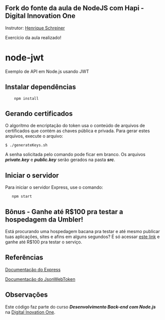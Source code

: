 ## Fork do fonte da aula de NodeJS com Hapi - Digital Innovation One
Instrutor: [Henrique Schreiner](https://github.com/hmschreiner)

Exercício da aula realizado!

# node-jwt
Exemplo de API em Node.js usando JWT

## Instalar dependências
```
    npm install
```

## Gerando certificados

O algorítmo de encriptação do token usa o conteúdo de arquivos de certificados que contém as chaves pública e privada. Para gerar estes arquivos, execute o arquivo:

```
$ ./generateKeys.sh
```
A senha solicitada pelo comando pode ficar em branco. Os arquivos **_private.key_** e **_public.key_** serão gerados na pasta **_src_**.

## Iniciar o servidor
Para iniciar o servidor Express, use o comando:

```
   npm start
```

## Bônus - Ganhe até R$100 pra testar a hospedagem da Umbler!
Está procurando uma hospedagem bacana pra testar e até mesmo publicar tuas aplicações, sites e afins em alguns segundos? É só acessar [este link](http://bit.ly/CreditosNaUmbler) e ganhe até R$100 pra testar o serviço. 


## Referências
[Documentação do Express](https://expressjs.com)

[Documentação do JsonWebToken](https://github.com/auth0/node-jsonwebtoken)

## Observações
Este código faz parte do curso **_Desenvolvimento Back-end com Node.js_** na [Digital Inovation One](https://digitalinnovation.one).
